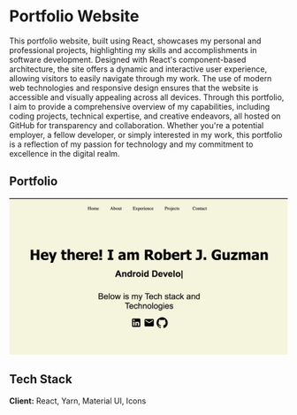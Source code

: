 
# Portfolio Website

This portfolio website, built using React, showcases my personal and professional projects, highlighting my skills and accomplishments in software development. Designed with React's component-based architecture, the site offers a dynamic and interactive user experience, allowing visitors to easily navigate through my work. The use of modern web technologies and responsive design ensures that the website is accessible and visually appealing across all devices. Through this portfolio, I aim to provide a comprehensive overview of my capabilities, including coding projects, technical expertise, and creative endeavors, all hosted on GitHub for transparency and collaboration. Whether you're a potential employer, a fellow developer, or simply interested in my work, this portfolio is a reflection of my passion for technology and my commitment to excellence in the digital realm.



## Portfolio

![App Screenshot](./src/assets/portfolio.png)


## Tech Stack

**Client:** React, Yarn, Material UI, Icons

